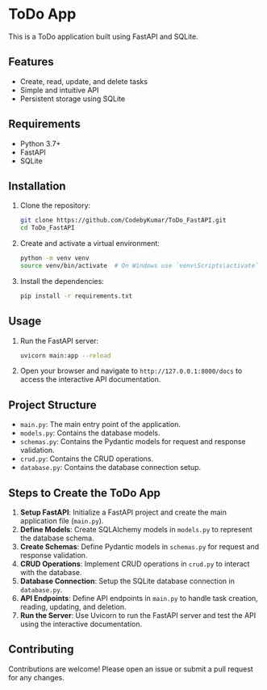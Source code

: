 # ToDo App

This is a ToDo application built using FastAPI and SQLite.

## Features

- Create, read, update, and delete tasks
- Simple and intuitive API
- Persistent storage using SQLite

## Requirements

- Python 3.7+
- FastAPI
- SQLite

## Installation

1. Clone the repository:
    ```bash
    git clone https://github.com/CodebyKumar/ToDo_FastAPI.git
    cd ToDo_FastAPI
    ```

2. Create and activate a virtual environment:
    ```bash
    python -m venv venv
    source venv/bin/activate  # On Windows use `venv\Scripts\activate`
    ```

3. Install the dependencies:
    ```bash
    pip install -r requirements.txt
    ```

## Usage

1. Run the FastAPI server:
    ```bash
    uvicorn main:app --reload
    ```

2. Open your browser and navigate to `http://127.0.0.1:8000/docs` to access the interactive API documentation.

## Project Structure

- `main.py`: The main entry point of the application.
- `models.py`: Contains the database models.
- `schemas.py`: Contains the Pydantic models for request and response validation.
- `crud.py`: Contains the CRUD operations.
- `database.py`: Contains the database connection setup.

## Steps to Create the ToDo App

1. **Setup FastAPI**: Initialize a FastAPI project and create the main application file (`main.py`).
2. **Define Models**: Create SQLAlchemy models in `models.py` to represent the database schema.
3. **Create Schemas**: Define Pydantic models in `schemas.py` for request and response validation.
4. **CRUD Operations**: Implement CRUD operations in `crud.py` to interact with the database.
5. **Database Connection**: Setup the SQLite database connection in `database.py`.
6. **API Endpoints**: Define API endpoints in `main.py` to handle task creation, reading, updating, and deletion.
7. **Run the Server**: Use Uvicorn to run the FastAPI server and test the API using the interactive documentation.

## Contributing

Contributions are welcome! Please open an issue or submit a pull request for any changes.

